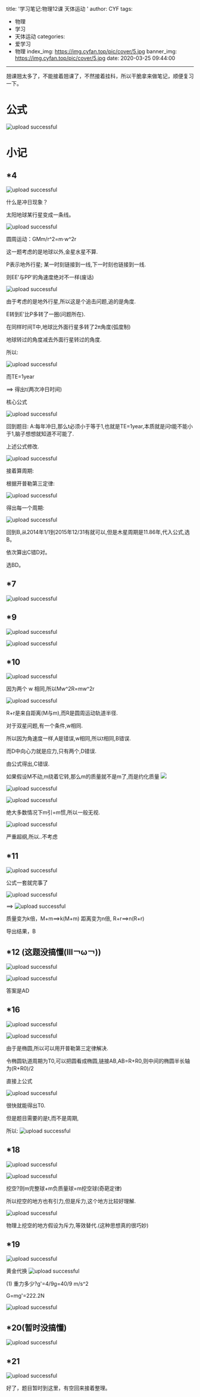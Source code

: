 title: '学习笔记:物理12课 天体运动 '
author: CYF
tags:
  - 物理
  - 学习
  - 天体运动
categories:
  - 爱学习
  - 物理
index_img: https://img.cyfan.top/pic/cover/5.jpg
banner_img: https://img.cyfan.top/pic/cover/5.jpg
date: 2020-03-25 09:44:00
---
翘课翘太多了，不能接着翘课了，不然接着挂科，所以干脆拿来做笔记，顺便复习一下。

# 公式

![upload successful](https://img.cyfan.top/pic/post/pasted-93.png)

# 小记


## \*4

![upload successful](https://img.cyfan.top/pic/post/pasted-94.png)

什么是冲日现象？

太阳地球某行星变成一条线。

![upload successful](https://img.cyfan.top/pic/post/pasted-95.png)

圆周运动：GMm/r^2=m·w^2r

这一题考虑的是地球以外,金星水星不算.

P表示地外行星;
某一时刻链接到一线,下一时刻也链接到一线.

则EE'与PP'的角速度绝对不一样(废话)


![upload successful](https://img.cyfan.top/pic/post/pasted-96.png)

由于考虑的是地外行星,所以这是个追击问题,追的是角度.

E转到E'比P多转了一圈(问题所在).

在同样时间T中,地球比外面行星多转了2π角度(弧度制)

地球转过的角度减去外面行星转过的角度.


所以:

![upload successful](https://img.cyfan.top/pic/post/pasted-97.png)

而TE=1year

==> 得出t(两次冲日时间)

核心公式

![upload successful](https://img.cyfan.top/pic/post/pasted-98.png)

回到题目:
A:每年冲日,那么t必须小于等于1,也就是TE=1year,本质就是问t能不能小于1,脑子想想就知道不可能了.

上述公式修改.

![upload successful](https://img.cyfan.top/pic/post/pasted-99.png)

接着算周期:

根据开普勒第三定律:


![upload successful](https://img.cyfan.top/pic/post/pasted-100.png)

得出每一个周期:


![upload successful](https://img.cyfan.top/pic/post/pasted-101.png)

回到B,从2014年1/1到2015年12/31有就可以,但是木星周期是11.86年,代入公式,选B。

依次算出C错D对。

选BD。

## \*7


![upload successful](https://img.cyfan.top/pic/post/pasted-102.png)


## \*9


![upload successful](https://img.cyfan.top/pic/post/pasted-103.png)


![upload successful](https://img.cyfan.top/pic/post/pasted-104.png)

## \*10


![upload successful](https://img.cyfan.top/pic/post/pasted-105.png)

因为两个 w 相同,所以Mw^2R=mw^2r

![upload successful](https://img.cyfan.top/pic/post/pasted-106.png)

R+r是来自距离(M与m),而R是圆周运动轨道半径.


对于双星问题,有一个条件,w相同.

所以因为角速度一样,A是错误,w相同,所以t相同,B错误.

而D中向心力就是应力,只有两个,D错误.

由公式得出,C错误.

如果假设M不动,m绕着它转,那么m的质量就不是m了,而是约化质量 <img src="https://img.cyfan.top/pic/moji/huaji.png">

![upload successful](https://img.cyfan.top/pic/post/pasted-107.png)


![upload successful](https://img.cyfan.top/pic/post/pasted-108.png)

绝大多数情况下m引=m惯,所以一般无视.


![upload successful](https://img.cyfan.top/pic/post/pasted-109.png)

严重超纲,所以..不考虑

## \*11


![upload successful](https://img.cyfan.top/pic/post/pasted-110.png)

公式一套就完事了


![upload successful](https://img.cyfan.top/pic/post/pasted-111.png)

==> 
![upload successful](https://img.cyfan.top/pic/post/pasted-112.png)

质量变为k倍，M+m==>k(M+m)
距离变为n倍, R+r==>n(R+r)

导出结果，B

## \*12 (这题没搞懂(lll￢ω￢))


![upload successful](https://img.cyfan.top/pic/post/pasted-113.png)


![upload successful](https://img.cyfan.top/pic/post/pasted-114.png)

答案是AD

## \*16


![upload successful](https://img.cyfan.top/pic/post/pasted-115.png)

![upload successful](https://img.cyfan.top/pic/post/pasted-116.png)

由于是椭圆,所以可以用开普勒第三定律解决.

令椭圆轨道周期为T0,可以把圆看成椭圆,链接AB,AB=R+R0,则中间的椭圆半长轴为(R+R0)/2

直接上公式


![upload successful](https://img.cyfan.top/pic/post/pasted-117.png)

很快就能得出T0.

但是题目需要的是t,而不是周期,

所以:
![upload successful](https://img.cyfan.top/pic/post/pasted-118.png)

## \*18


![upload successful](https://img.cyfan.top/pic/post/pasted-119.png)

![upload successful](https://img.cyfan.top/pic/post/pasted-120.png)

挖空?则m完整球+m负质量球=m挖空球(奇葩定律)

所以挖空的地方也有引力,但是斥力,这个地方比较好理解.


![upload successful](https://img.cyfan.top/pic/post/pasted-121.png)

物理上挖空的地方假设为斥力,等效替代.(这种思想真的很巧妙)

## \*19


![upload successful](https://img.cyfan.top/pic/post/pasted-122.png)

黄金代换
![upload successful](https://img.cyfan.top/pic/post/pasted-124.png)

(1) 重力多少?g'=4/9g=40/9 m/s^2

G=mg'=222.2N


![upload successful](https://img.cyfan.top/pic/post/pasted-123.png)

## \*20(暂时没搞懂)


![upload successful](https://img.cyfan.top/pic/post/pasted-125.png)

## \*21


![upload successful](https://img.cyfan.top/pic/post/pasted-126.png)

好了，题目暂时到这里，有空回来接着整理。
